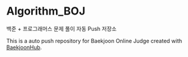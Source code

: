 # Algorithm_BOJ

백준 + 프로그래머스 문제 풀이 자동 Push 저장소

This is a auto push repository for Baekjoon Online Judge created with [BaekjoonHub](https://github.com/BaekjoonHub/BaekjoonHub).
